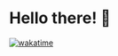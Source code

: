 # Hello there! 🥂
[![wakatime](https://wakatime.com/badge/user/f411c1e2-fd1b-4a94-8a87-773f4f67bf98.svg)](https://wakatime.com/@f411c1e2-fd1b-4a94-8a87-773f4f67bf98) <br>

